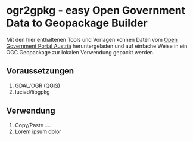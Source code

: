 ogr2gpkg - easy Open Government Data to Geopackage Builder
==========================================================

Mit den hier enthaltenen Tools und Vorlagen können Daten vom [Open Government Portal Austria](https://www.data.gv.at) 
heruntergeladen und auf einfache Weise in ein OGC Geopackage zur lokalen Verwendung gepackt werden.  

## Voraussetzungen
1. GDAL/OGR (QGIS)
1. luciad/libgpkg

## Verwendung
1. Copy/Paste ....
1. Lorem ipsum dolor

